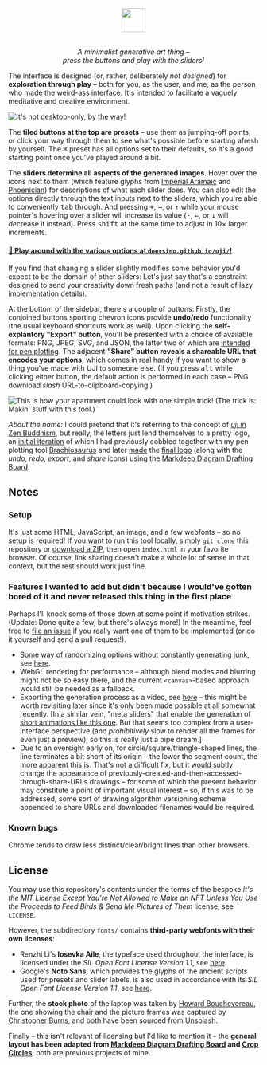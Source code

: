 <div align="center">

<img src="logo.svg" width="48" align="center">

*<br>A minimalist generative art thing –<br>press the buttons and play with the sliders!*

</div>

The interface is designed (or, rather, deliberately *not designed*) for **exploration through play** – both for you, as the user, and me, as the person who made the weird-ass interface. It's intended to facilitate a vaguely meditative and creative environment.

![It's not desktop-only, by the way!](example-laptop.jpg)

The **tiled buttons at the top are presets** – use them as jumping-off points, or click your way through them to see what's possible before starting afresh by yourself. The <kbd>⌘</kbd> preset has all options set to their defaults, so it's a good starting point once you've played around a bit.

The **sliders determine all aspects of the generated images**. Hover over the icons next to them (which feature glyphs from [Imperial Aramaic](https://en.wikipedia.org/wiki/Imperial_Aramaic#Unicode) and [Phoenician](https://en.wikipedia.org/wiki/Phoenician_alphabet#Unicode)) for descriptions of what each slider does. You can also edit the options directly through the text inputs next to the sliders, which you're able to conveniently <kbd>tab</kbd> through. And pressing <kbd>+</kbd>, <kbd>→</kbd>, or <kbd>↑</kbd> while your mouse pointer's hovering over a slider will increase its value (<kbd>-</kbd>, <kbd>←</kbd>, or <kbd>↓</kbd> will *de*crease it instead). Press <kbd>shift</kbd> at the same time to adjust in 10× larger increments.

#### [🎨 Play around with the various options at `doersino.github.io/uji/`!](https://doersino.github.io/uji/)

If you find that changing a slider slightly modifies some behavior you'd expect to be the domain of other sliders: Let's just say that's a constraint designed to send your creativity down fresh paths (and not a result of lazy implementation details).

At the bottom of the sidebar, there's a couple of buttons: Firstly, the conjoined buttons sporting chevron icons provide **undo/redo** functionality (the usual keyboard shortcuts work as well). Upon clicking the **self-explantory "Export" button**, you'll be presented with a choice of available formats: PNG, JPEG, SVG, and JSON, the latter two of which are [intended for pen plotting](https://github.com/doersino/uji/issues/3). The adjacent **"Share" button reveals a shareable URL that encodes your options**, which comes in real handy if you want to show a thing you've made with UJI to someone else. (If you press <kbd>alt</kbd> while clicking either button, the default action is performed in each case – PNG download *slash* URL-to-clipboard-copying.)

![This is how your apartment could look with one simple trick! (The trick is: Makin' stuff with this tool.)](example-frames.jpg)

*About the name:* I could pretend that it's referring to the concept of [*uji* in Zen Buddhism](https://en.wikipedia.org/wiki/Uji_(Being-Time)), but really, the letters just lend themselves to a pretty logo, an [initial iteration](https://github.com/doersino/brachiosaurus/blob/24fb60c86e037053ed1003a356a7ca1d8135c5fd/examples.py#L413) of which I had previously cobbled together with my pen plotting tool [Brachiosaurus](https://github.com/doersino/brachiosaurus/) and later [made](https://twitter.com/doersino/status/1396194883304660997) the [final logo](https://gist.github.com/doersino/c2c4e3f110b75ac8eef3b46a8ee30d36) (along with the *undo*, *redo*, *export*, and *share* icons) using the [Markdeep Diagram Drafting Board](https://github.com/doersino/markdeep-diagram-drafting-board).


## Notes

### Setup

It's just some HTML, JavaScript, an image, and a few webfonts – so no setup is required! If you want to run this tool locally, simply `git clone` this repository or [download a ZIP](https://github.com/doersino/uji/archive/refs/heads/main.zip), then open `index.html` in your favorite browser. Of course, link sharing doesn't make a whole lot of sense in that context, but the rest should work just fine.


### Features I wanted to add but didn't because I would've gotten bored of it and never released this thing in the first place

Perhaps I'll knock some of those down at some point if motivation strikes. (Update: Done quite a few, but there's always more!) In the meantime, feel free to [file an issue](http://github.com/doersino/uji/issues) if you really want one of them to be implemented (or do it yourself and send a pull request!).

* Some way of randomizing options without constantly generating junk, see [here](https://github.com/doersino/uji/issues/1).
* WebGL rendering for performance – although blend modes and blurring might not be so easy there, and the current `<canvas>`-based approach would still be needed as a fallback.
* Exporting the generation process as a video, see [here](https://stackoverflow.com/questions/19235286/convert-html5-canvas-sequence-to-a-video-file/62065826#62065826) – this might be worth revisiting later since it's only been made possible at all somewhat recently. [In a similar vein, "meta sliders" that enable the generation of [short animations like this one](https://www.reddit.com/r/generative/comments/nozv1a/one_way_portal_made_with_uji/). But that seems too complex from a user-interface perspective (and *prohibitively* slow to render all the frames for even just a preview), so this is really just a pipe dream.]
* Due to an oversight early on, for circle/square/triangle-shaped lines, the line terminates a bit short of its origin – the lower the segment count, the more apparent this is. That's not a difficult fix, but it would subtly change the appearance of previously-created-and-then-accessed-through-share-URLs drawings – for some of which the present behavior may constitute a point of important visual interest – so, if this was to be addressed, some sort of drawing algorithm versioning scheme appended to share URLs and downloaded filenames would be required.


### Known bugs

Chrome tends to draw less distinct/clear/bright lines than other browsers.


## License

You may use this repository's contents under the terms of the bespoke *It's the MIT License Except You're Not Allowed to Make an NFT Unless You Use the Proceeds to Feed Birds & Send Me Pictures of Them* license, see `LICENSE`.

However, the subdirectory `fonts/` contains **third-party webfonts with their own licenses**:

* Renzhi Li's **Iosevka Aile**, the typeface used throughout the interface, is licensed under the *SIL Open Font License Version 1.1*, see [here](https://github.com/be5invis/Iosevka/blob/master/LICENSE.md).
* Google's **Noto Sans**, which provides the glyphs of the ancient scripts used for presets and slider labels, is also used in accordance with its *SIL Open Font License Version 1.1*, see [here](https://github.com/googlefonts/noto-fonts/blob/main/LICENSE).

Further, the **stock photo** of the laptop was taken by [Howard Bouchevereau](https://unsplash.com/photos/RSCirJ70NDM), the one showing the chair and the picture frames was captured by [Christopher Burns](https://unsplash.com/photos/BdVQU-NDtA8), and both have been sourced from [Unsplash](https://unsplash.com/).

Finally – this isn't relevant of licensing but I'd like to mention it – the **general layout has been adapted from [Markdeep Diagram Drafting Board](https://github.com/doersino/markdeep-diagram-drafting-board) and [Crop Circles](https://github.com/doersino/cropcircles)**, both are previous projects of mine.
